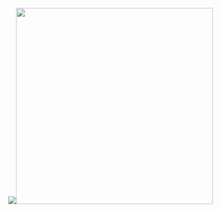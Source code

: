 ![](https://emoji.slack-edge.com/T01SG0DSEQL/notimpressed/5a772c9c149f28bb.png)<img src=https://user-images.githubusercontent.com/17474078/186622018-27fc0c31-758b-4c9b-8f84-e8f254e27953.png width=400 />

<!--
**assafavital/assafavital** is a ✨ _special_ ✨ repository because its `README.md` (this file) appears on your GitHub profile.

Here are some ideas to get you started:

- 🔭 I’m currently working on ...
- 🌱 I’m currently learning ...
- 👯 I’m looking to collaborate on ...
- 🤔 I’m looking for help with ...
- 💬 Ask me about ...
- 📫 How to reach me: ...
- 😄 Pronouns: ...
- ⚡ Fun fact: ...


![Anurag's GitHub stats](https://github-readme-stats.vercel.app/api?username=assafavital&show_icons=true&theme=cobalt&border_radius=5&count_private=true)

[![Top Langs](https://github-readme-stats.vercel.app/api/top-langs/?username=assafavital&layout=compact&langs_count=5&theme=cobalt&border_radius=5&count_private=true)](https://github.com/anuraghazra/github-readme-stats)

[![GitHub Streak](https://github-readme-streak-stats.herokuapp.com/?user=assafavital&theme=cobalt)](https://git.io/streak-stats)

-->
